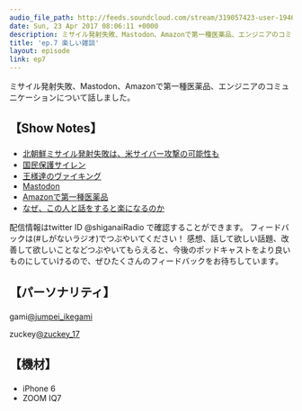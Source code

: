 ```yaml
---
audio_file_path: http://feeds.soundcloud.com/stream/319057423-user-194620696-ep7.mp3
date: Sun, 23 Apr 2017 08:06:11 +0000
description: ミサイル発射失敗、Mastodon、Amazonで第一種医薬品、エンジニアのコミュニケーションについて話しました。
title: 'ep.7 楽しい雑談'
layout: episode
link: ep7
---
```


<p><span>ミサイル発射失敗、Mastodon、Amazonで第一種医薬品、エンジニアのコミュニケーションについて話しました。</span></p>
<h2>
  <p>【Show Notes】</p>
</h2>
<ul>
    <li><a href="https://www.businessinsider.jp/post-32955" target="_blank">北朝鮮ミサイル発射失敗は、米サイバー攻撃の可能性も</a></li>
    <li><a href="http://www.kokuminhogo.go.jp/arekore/shudan.html" target="_blank">国民保護サイレン</a></li>
    <li><a href="https://www.amazon.co.jp/dp/B00F4TLKDI" target="_blank">王様達のヴァイキング</a></li>
    <li><a href="https://mastodon.social/about" target="_blank">Mastodon</a></li>
    <li><a href="https://www.amazon.co.jp/b?ie=UTF8&node=4163120051" target="_blank">Amazonで第一種医薬品</a></li>
    <li><a href="https://www.amazon.co.jp/dp/B00SQYBB0A/ref=dp-kindle-redirect?_encoding=UTF8&btkr=1" target="_blank">なぜ、この人と話をすると楽になるのか</a></li>
</ul>
<p><span>
  配信情報はtwitter ID @shiganaiRadio で確認することができます。
  フィードバックは(#しがないラジオ)でつぶやいてください！
  感想、話して欲しい話題、改善して欲しいことなどつぶやいてもらえると、今後のポッドキャストをより良いものにしていけるので、ぜひたくさんのフィードバックをお待ちしています。
</span></p>
<h2>
  <p>【パーソナリティ】</p>
</h2>
<p><span>gami<a href="https://twitter.com/search?q=%40jumpei_ikegami&src=typd&lang=ja" target="_blank">@jumpei_ikegami</a></span></p>
<p><span>zuckey<a href="https://twitter.com/search?q=%40zuckey_17&src=typd&lang=ja" target="_blank">@zuckey_17</a></span></p>
<h2>
  <p>【機材】</p>
</h2>
<ul>
    <li>iPhone 6</li>
    <li>ZOOM IQ7</li>
</ul>

